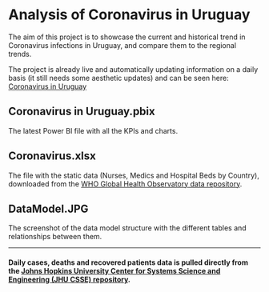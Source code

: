 # Analysis of Coronavirus in Uruguay

The aim of this project is to showcase the current and historical trend in Coronavirus infections in Uruguay, and compare them to the regional trends.

The project is already live and automatically updating information on a daily basis (it still needs some aesthetic updates) and can be seen here: 
[Coronavirus in Uruguay](https://bit.ly/3h8AILX)


## Coronavirus in Uruguay.pbix

The latest Power BI file with all the KPIs and charts.


## Coronavirus.xlsx

The file with the static data (Nurses, Medics and Hospital Beds by Country), downloaded from the [WHO Global Health Observatory data repository](https://apps.who.int/gho/data/node.home).


## DataModel.JPG

The screenshot of the data model structure with the different tables and relationships between them.


---



#### Daily cases, deaths and recovered patients data is pulled directly from the [Johns Hopkins University Center for Systems Science and Engineering (JHU CSSE) repository](https://github.com/CSSEGISandData/COVID-19).


